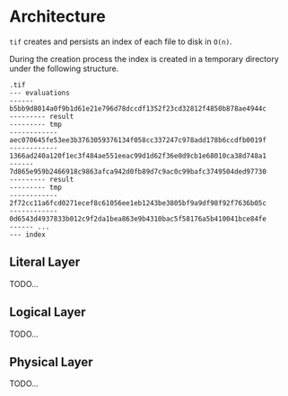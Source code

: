 # Architecture

`tif` creates and persists an index of each file to disk in `O(n)`.

During the creation process the index is created in a temporary directory under
the following structure.

```shell
.tif
--- evaluations
------ b5bb9d8014a0f9b1d61e21e796d78dccdf1352f23cd32812f4850b878ae4944c
--------- result
--------- tmp
------------ aec070645fe53ee3b3763059376134f058cc337247c978add178b6ccdfb0019f
------------ 1366ad240a120f1ec3f484ae551eeac99d1d62f36e0d9cb1e68010ca38d748a1
------ 7d865e959b2466918c9863afca942d0fb89d7c9ac0c99bafc3749504ded97730
--------- result
--------- tmp
------------ 2f72cc11a6fcd0271ecef8c61056ee1eb1243be3805bf9a9df98f92f7636b05c
------------ 0d6543d4937833b012c9f2da1bea863e9b4310bac5f58176a5b410041bce84fe
------ ...
--- index
```

## Literal Layer

TODO...

## Logical Layer

TODO...

## Physical Layer

TODO...
